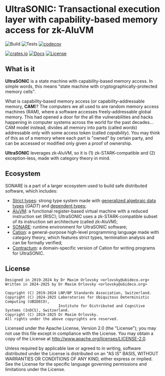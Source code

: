 # UltraSONIC: Transactional execution layer with capability-based memory access for zk-AluVM

![Build](https://github.com/AluVM/ultrasonic/workflows/Build/badge.svg)
![Tests](https://github.com/AluVM/ultrasonic/workflows/Tests/badge.svg)
[![codecov](https://codecov.io/gh/AluVM/ultrasonic/branch/master/graph/badge.svg)](https://codecov.io/gh/AluVM/ultrasonic)

[![crates.io](https://img.shields.io/crates/v/ultrasonic)](https://crates.io/crates/ultrasonic)
[![Docs](https://docs.rs/ultrasonic/badge.svg)](https://docs.rs/ultrasonic)
[![License](https://img.shields.io/crates/l/ultrasonic)](./LICENSE)

## What is it

**UltraSONIC** is a state machine with capability-based memory access. In simple words, this means
<q>state machine with cryptographically-protected memory cells</q>.

What is capability-based memory access (or capability-addressable memory, **CAM**)? The computers we
all used to are random memory access machines (RAM), where a software accesses freely-addressable
global memory. This had opened a door for the all the vulnerabilities and hacks happening in
computer systems across the world for the past decades... CAM model instead, divides all memory into
parts (called *words*) addressable only with some access token (called *capability*). You may think
of this as of a memory where each part is "owned" by certain party, and can be accessed or modified
only given a proof of ownership.

**UltraSONIC** leverages zk-AluVM, so it is (1) zk-STARK-compatible and (2) exception-less, made
with category theory in mind.

## Ecosystem

SONARE is a part of a larger ecosystem used to build safe distributed software, which includes:

- [Strict types]: strong type system made with [generalized algebraic data types][GADT] (*GADT*) and
  [dependent types];
- [AluVM]: a functional register-based virtual machine with a reduced instruction set (RISC);
  UltraSONIC uses a zk-STARK-compatible subset of its instruction set architecture (called zk-AluVM);
- [SONARE]: runtime environment for UltraSONIC software;
- [Cation]: a general-purpose high-level programming language made with category theory, which
  features strict types, termination analysis and can be formally verified;
- [Contractum]: a domain-specific version of Cation for writing programs for UltraSONIC.

## License

    Designed in 2019-2024 by Dr Maxim Orlovsky <orlovsky@ubideco.org>
    Written in 2024-2025 by Dr Maxim Orlovsky <orlovsky@ubideco.org>
    
    Copyright (C) 2019-2024 LNP/BP Standards Association, Switzerland.
    Copyright (C) 2024-2025 Laboratories for Ubiquitous Deterministic Computing (UBIDECO),
                            Institute for Distributed and Cognitive Systems (InDCS), Switzerland.
    Copyright (C) 2019-2025 Dr Maxim Orlovsky.
    All rights under the above copyrights are reserved.

Licensed under the Apache License, Version 2.0 (the "License"); you may not use this file except
in compliance with the License. You may obtain a copy of the License at
<http://www.apache.org/licenses/LICENSE-2.0>.

Unless required by applicable law or agreed to in writing, software distributed under the License
is distributed on an "AS IS" BASIS, WITHOUT WARRANTIES OR CONDITIONS OF ANY KIND, either express
or implied. See the License for the specific language governing permissions and limitations under
the License.

[Strict types]: https://strict-types.org

[AluVM]: https://aluvm.org
[SONARE]: https://github.com/AluVM/SONARE
[Cation]: https://cation-lang.org

[Contractum]: https://contractum.org

[GADT]: https://en.wikipedia.org/wiki/Generalized_algebraic_data_type

[dependent types]: https://en.wikipedia.org/wiki/Dependent_type
